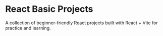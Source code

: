 # React Basic Projects

A collection of beginner-friendly React projects built with React + Vite for practice and learning.
